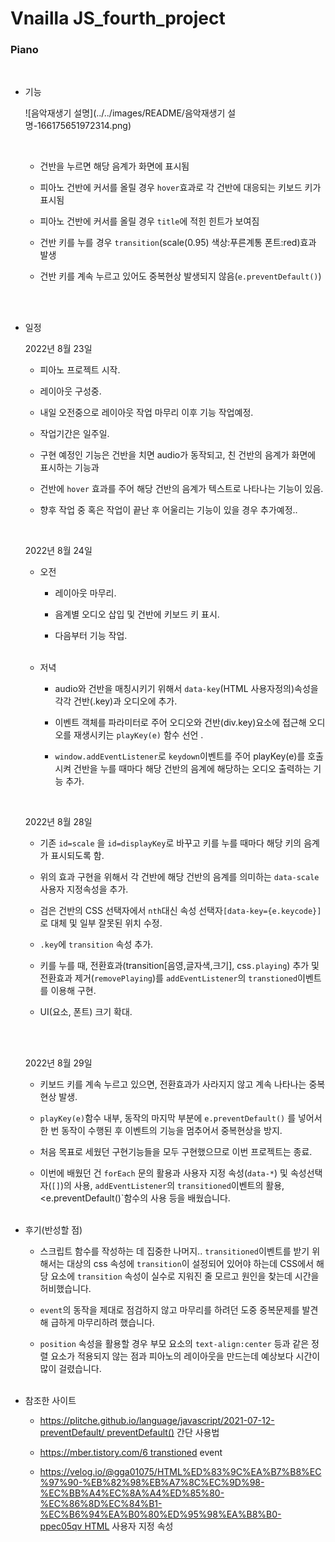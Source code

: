 <h1>Vnailla JS_fourth_project</h1>

<h3>Piano</h3>

<br>

* 기능

  ![음악재생기 설명](../../images/README/음악재생기 설명-166175651972314.png)

  <br>

  * 건반을 누르면 해당 음계가 화면에 표시됨

  * 피아노 건반에 커서를 올릴 경우 `hover`효과로 각 건반에 대응되는 키보드 키가 표시됨

  * 피아노 건반에 커서를 올릴 경우 `title`에 적힌 힌트가 보여짐 

  * 건반 키를 누를 경우 `transition`(scale(0.95) 색상:푸른계통 폰트:red)효과 발생 

  * 건반 키를 계속 누르고 있어도 중복현상 발생되지 않음(`e.preventDefault()`)

    <br><br>

* 일정

  2022년 8월 23일 <br>

  * 피아노 프로젝트 시작.<br>

  * 레이아웃 구성중. <br>

  * 내일 오전중으로 레이아웃 작업 마무리 이후 기능 작업예정. <br>

  * 작업기간은 일주일. <br>

  * 구현 예정인 기능은 건반을 치면 audio가 동작되고, 친 건반의 음계가 화면에 표시하는 기능과<br>

  * 건반에 `hover` 효과를 주어 해당 건반의 음계가 텍스트로 나타나는 기능이 있음.<br>

  * 향후 작업 중 혹은 작업이 끝난 후 어울리는 기능이 있을 경우 추가예정..  <br>

  <br>

  2022년 8월 24일 <br>

  * 오전<br>

    * 레이아웃 마무리.<br>

    * 음계별 오디오 삽입 및 건반에 키보드 키 표시.<br>

    * 다음부터 기능 작업.<br><br>

  * 저녁<br>

    * audio와 건반을 매칭시키기 위해서 `data-key`(HTML 사용자정의)속성을 각각 건반(.key)과 오디오에 추가. <br>

    * 이벤트 객체를 파라미터로 주어  오디오와 건반(div.key)요소에 접근해 오디오를 재생시키는 `playKey(e)` 함수 선언 .<br>

    * `window.addEventListener`로 `keydown`이벤트를 주어 playKey(e)를 호출시켜 건반을 누를 때마다 해당 건반의 음계에 해당하는 오디오 출력하는 기능 추가.<br>

  <br>

  2022년 8월 28일<br>

  * 기존 `id=scale` 을 `id=displayKey`로 바꾸고 키를 누를 때마다 해당 키의 음계가 표시되도록 함.<br>

  * 위의 효과 구현을 위해서 각 건반에  해당 건반의 음계를 의미하는 `data-scale` 사용자 지정속성을 추가. <br>

  * 검은 건반의 CSS 선택자에서 `nth`대신 속성 선택자`[data-key={e.keycode}]`로 대체 및 일부 잘못된 위치 수정. <br>

  * `.key`에 `transition` 속성 추가. <br>

  * 키를 누를 때, 전환효과(transition[음영,글자색,크기], css`.playing`) 추가 및 전환효과 제거(`removePlaying`)를 `addEventListener`의 `transtioned`이벤트를 이용해 구현.<br>

  * UI(요소, 폰트) 크기 확대.

  <br>

  <br>

  2022년 8월 29일<br>

  * 키보드 키를 계속 누르고 있으면, 전환효과가 사라지지 않고 계속 나타나는 중복현상 발생.

  * `playKey(e)`함수 내부, 동작의 마지막 부분에 `e.preventDefault()` 를 넣어서 한 번 동작이 수행된 후 이벤트의 기능을 멈추어서 중복현상을 방지. 

  * 처음 목표로 세웠던 구현기능들을 모두 구현했으므로 이번 프로젝트는 종료.

  * 이번에 배웠던 건 `forEach` 문의 활용과 사용자 지정 속성(`data-*`) 및 속성선택자(`[]`)의 사용, `addEventListener`의 `transitioned`이벤트의 활용, <e.preventDefault()`함수의 사용 등을 배웠습니다.<br><br>

* 후기(반성할 점)

  * 스크립트 함수를 작성하는 데 집중한 나머지..  `transitioned`이벤트를 받기 위해서는 대상의 css 속성에 `transition`이 설정되어 있어야 하는데 CSS에서 해당 요소에 `transition` 속성이 실수로 지워진 줄 모르고 원인을 찾는데 시간을 허비했습니다.<br>

  * `event`의 동작을 제대로 점검하지 않고 마무리를 하려던 도중 중복문제를 발견해 급하게 마무리하려 했습니다. <br>

  * `position` 속성을 활용할 경우 부모 요소의 `text-align:center` 등과 같은 정렬 요소가 적용되지 않는 점과 피아노의 레이아웃을 만드는데 예상보다 시간이 많이 걸렸습니다. <br><br>

* 참조한 사이트

  * <a href="https://plitche.github.io/language/javascript/2021-07-12-preventDefault">https://plitche.github.io/language/javascript/2021-07-12-preventDefault/ preventDefault() 간단 사용법</a>

  * <a href="https://mber.tistory.com">https://mber.tistory.com/6 transtioned event</a>

  * <a href="https://velog.io/@gga01075/HTML%ED%83%9C%EA%B7%B8%EC%97%90-%EB%82%98%EB%A7%8C%EC%9D%98-%EC%BB%A4%EC%8A%A4%ED%85%80-%EC%86%8D%EC%84%B1-%EC%B6%94%EA%B0%80%ED%95%98%EA%B8%B0-ppec05qv">https://velog.io/@gga01075/HTML%ED%83%9C%EA%B7%B8%EC%97%90-%EB%82%98%EB%A7%8C%EC%9D%98-%EC%BB%A4%EC%8A%A4%ED%85%80-%EC%86%8D%EC%84%B1-%EC%B6%94%EA%B0%80%ED%95%98%EA%B8%B0-ppec05qv HTML 사용자 지정 속성</a>

  

  

  